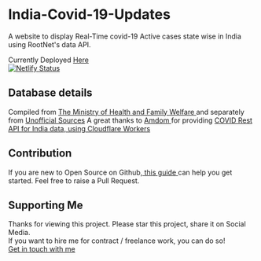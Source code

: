 # India-Covid-19-Updates
A website to display Real-Time covid-19 Active cases state wise in India using RootNet's data API.

Currently Deployed <a href="https://wonderful-joliot-8844ed.netlify.app/">Here</a> <br />
[![Netlify Status](https://api.netlify.com/api/v1/badges/091a4b30-9661-4f79-ae3f-e9308a8a2b8a/deploy-status)](https://app.netlify.com/sites/wonderful-joliot-8844ed/deploys)


## Database details
Compiled from <a href="https://www.mohfw.gov.in/"> The Ministry of Health and Family Welfare </a>
and separately from <a href="https://github.com/amodm/api-covid19-in#unofficial-sources">Unofficial Sources</a>
A great thanks to <a href="https://github.com/amodm"> Amdom </a> for providing <a href="https://github.com/amodm/api-covid19-in"> COVID Rest API for India data, using Cloudflare Workers </a> 



## Contribution
If you are new to Open Source on Github,<a href="https://opensource.guide/how-to-contribute/"> this guide </a> can help you get started.
Feel free to raise a Pull Request.


## Supporting Me
Thanks for viewing this project.
Please star this project, share it on Social Media. <br />
If you want to hire me for contract / freelance work, you can do so! <br /> 
<a href="https://www.linkedin.com/in/sankshit-pandoh/"> Get in touch with me </a>

